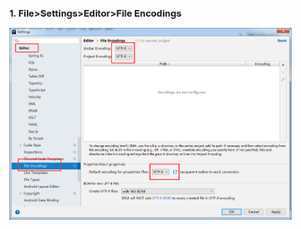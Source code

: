 ### 1. File>Settings>Editor>File Encodings
![第一步](https://github.com/xiandexiao/Assets/blob/master/images/image.png)
